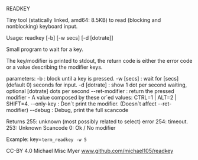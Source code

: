READKEY

Tiny tool (statically linked, amd64: 8.5KB) to read (blocking and nonblocking) keyboard input.


Usage: readkey [-b] [-w secs] [-d [dotrate]]

Small program to wait for a key.

The key/modifier is printed to stdout,
the return code is either the error code or
a value describing the modifier keys.

parameters:
-b             : block until a key is pressed.
-w [secs]      : wait for [secs] (default 0) seconds for input.
-d [dotrate]   : show 1 dot per second waiting, optional [dotrate] dots per second
--ret-modifier : return the pressed modifier - A value composed by these or´ed values: CTRL=1 | ALT=2 | SHIFT=4.
--only-key     : Don´t print the modifier. (Doesn´t affect --ret-modifier)
--debug        : Debug, print the full scancode

Returns 255: unknown (most possibly related to select) error
        254: timeout.
        253: Unknown Scancode
          0: Ok / No modifier

Example: key=`term_readkey -w 5`


CC-BY 4.0 
Michael Misc Myer www.github.com/michael105/readkey
